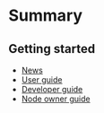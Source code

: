 # Summary

## Getting started

* [News](README.md)
* [User guide](getting-started/getting-started-for-users.md)
* [Developer guide](getting-started/getting-started-for-developers.md)
* [Node owner guide](getting-started/getting-started-for-node-owners.md)
